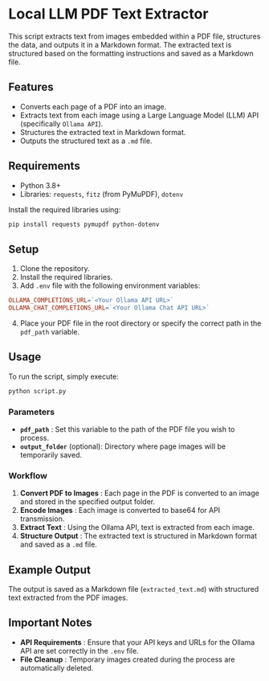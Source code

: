 # Local LLM PDF Text Extractor

This script extracts text from images embedded within a PDF file, structures the data, and outputs it in a Markdown format.
The extracted text is structured based on the formatting instructions and saved as a Markdown file.

## Features

- Converts each page of a PDF into an image.
- Extracts text from each image using a Large Language Model (LLM) API (specifically `Ollama API`).
- Structures the extracted text in Markdown format.
- Outputs the structured text as a `.md` file.

## Requirements

- Python 3.8+
- Libraries: `requests`, `fitz` (from PyMuPDF), `dotenv`

Install the required libraries using:

```bash
pip install requests pymupdf python-dotenv
```

## Setup

1. Clone the repository.
2. Install the required libraries.
3. Add `.env` file with the following environment variables:

```makefile
OLLAMA_COMPLETIONS_URL=`<Your Ollama API URL>`
OLLAMA_CHAT_COMPLETIONS_URL=`<Your Ollama Chat API URL>`
```


4. Place your PDF file in the root directory or specify the correct path in the `pdf_path` variable.

## Usage

To run the script, simply execute:

```python
python script.py
```


### Parameters

* **`pdf_path`** : Set this variable to the path of the PDF file you wish to process.
* **`output_folder`** (optional): Directory where page images will be temporarily saved.

### Workflow

1. **Convert PDF to Images** : Each page in the PDF is converted to an image and stored in the specified output folder.
2. **Encode Images** : Each image is converted to base64 for API transmission.
3. **Extract Text** : Using the Ollama API, text is extracted from each image.
4. **Structure Output** : The extracted text is structured in Markdown format and saved as a `.md` file.

## Example Output

The output is saved as a Markdown file (`extracted_text.md`) with structured text extracted from the PDF images.

## Important Notes

* **API Requirements** : Ensure that your API keys and URLs for the Ollama API are set correctly in the `.env` file.
* **File Cleanup** : Temporary images created during the process are automatically deleted.
